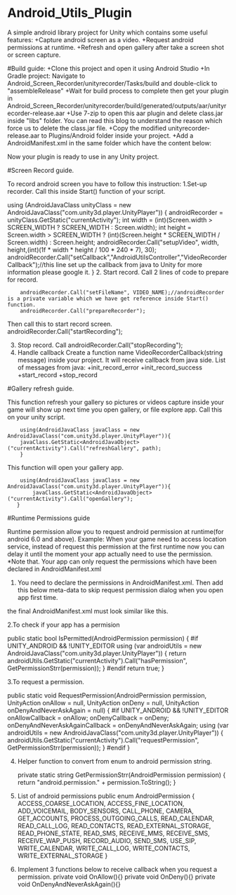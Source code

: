 # Android_Utils_Plugin
A simple android library project for Unity which contains some useful features:
+Capture android screen as a video.
+Request android permissions at runtime.
+Refresh and open gallery after take a screen shot or screen capture.

#Build guide:
+Clone this project and open it using Android Studio
+In Gradle project: Navigate to Android_Screen_Recorder/unityrecorder/Tasks/build and double-click to "assembleRelease"
+Wait for build process to complete then get your plugin in Android_Screen_Recorder/unityrecorder/build/generated/outputs/aar/unityrecorder-release.aar
+Use 7-zip to open this aar plugin and delete class.jar inside "libs" folder. You can read this blog to understand the reason which force us to delete the class.jar file.
+Copy the modified unityrecorder-release.aar to Plugins/Android folder inside your project.
+Add a AndroidManifest.xml in the same folder which have the content below:

<?xml version="1.0" encoding="utf-8"?>
<manifest xmlns:android="http://schemas.android.com/apk/res/android" package="your package name">
  <application android:icon="@drawable/app_icon" android:launchMode="singleTask" android:label="@string/app_name">
    <activity android:name="com.setik.kampertee.AndroidUtils" android:label="@string/app_name" android:configChanges="fontScale|keyboard|keyboardHidden|locale|mnc|mcc|navigation|orientation|screenLayout|screenSize|smallestScreenSize|uiMode|touchscreen">
      <intent-filter>
        <action android:name="android.intent.action.MAIN" />
        <category android:name="android.intent.category.LAUNCHER" />
      </intent-filter>
    </activity>
  </application>
</manifest>

Now your plugin is ready to use in any Unity project.

#Screen Record guide.

To record android screen you have to follow this instruction:
1.Set-up recorder.
Call this inside Start() function of your script.

using (AndroidJavaClass unityClass = new AndroidJavaClass("com.unity3d.player.UnityPlayer"))
        {
            androidRecorder = unityClass.GetStatic<AndroidJavaObject>("currentActivity");
            int width = (int)(Screen.width > SCREEN_WIDTH ? SCREEN_WIDTH : Screen.width);
            int height = Screen.width > SCREEN_WIDTH ? (int)(Screen.height * SCREEN_WIDTH / Screen.width) : Screen.height;
            androidRecorder.Call("setupVideo", width, height,(int)(1f * width * height / 100 * 240 * 7), 30);
			androidRecorder.Call("setCallback","AndroidUtilsController","VideoRecorderCallback");//this line set up the callback from java to Unity for more information please google it.
        }
2. Start record.
Call 2 lines of code to prepare for record.

		androidRecorder.Call("setFileName", VIDEO_NAME);//androidRecorder is a private variable which we have get reference inside Start() function.
        androidRecorder.Call("prepareRecorder");
		
Then call this to start record screen.
		androidRecorder.Call("startRecording");

3. Stop record.
Call
	androidRecorder.Call("stopRecording");
4. Handle callback
Create a function name VideoRecorderCallback(string message) inside your project. It will receive callback from java side.
List of messages from java:
	+init_record_error
	+init_record_success
	+start_record
	+stop_record
	
#Gallery refresh guide.

This function refresh your gallery so pictures or videos capture inside your game will show up next time you open gallery, or file explore app. Call this on your unity script.

        using(AndroidJavaClass javaClass = new AndroidJavaClass("com.unity3d.player.UnityPlayer")){
        javaClass.GetStatic<AndroidJavaObject>("currentActivity").Call("refreshGallery", path);
		}

This function will open your gallery app.

		using(AndroidJavaClass javaClass = new AndroidJavaClass("com.unity3d.player.UnityPlayer")){
			javaClass.GetStatic<AndroidJavaObject>("currentActivity").Call("openGallery");
	   }

#Runtime Permissions guide

Runtime permission allow you to request android permission at runtime(for android 6.0 and above). Example: When your game need to access location service, instead of request this permission at the first runtime now you can delay it until the moment your app actually need to use the permission.
*Note that. Your app can only request the permissions which have been declared in AndroidManifest.xml

1. You need to declare the permissions in AndroidManifest.xml. Then add this below meta-data to skip request permission dialog when you open app first time.

<meta-data android:name="unityplayer.SkipPermissionsDialog" android:value="true" />
the final AndroidManifest.xml must look similar like this.

<?xml version="1.0" encoding="utf-8"?>
<manifest xmlns:android="http://schemas.android.com/apk/res/android" package="vn.adt.amazingvideo">
  <uses-permission android:name="android.permission.ACCESS_FINE_LOCATION"/>
  <application android:icon="@drawable/app_icon" android:launchMode="singleTask" android:label="@string/app_name">
    <activity android:name="com.setik.kampertee.AndroidUtils" android:label="@string/app_name" android:configChanges="fontScale|keyboard|keyboardHidden|locale|mnc|mcc|navigation|orientation|screenLayout|screenSize|smallestScreenSize|uiMode|touchscreen">
      <intent-filter>
        <action android:name="android.intent.action.MAIN" />
        <category android:name="android.intent.category.LAUNCHER" />
      </intent-filter>
    </activity>
	<meta-data android:name="unityplayer.SkipPermissionsDialog" android:value="true" />
  </application>
</manifest>

2.To check if your app has a permision

public static bool IsPermitted(AndroidPermission permission)
    {
#if UNITY_ANDROID && !UNITY_EDITOR
        using (var androidUtils = new AndroidJavaClass("com.unity3d.player.UnityPlayer"))
        {
            return androidUtils.GetStatic<AndroidJavaObject>("currentActivity").Call<bool>("hasPermission", GetPermissionStrr(permission));
        }
#endif
        return true;
    }
	
3.To request a permission.

public static void RequestPermission(AndroidPermission permission, UnityAction onAllow = null, UnityAction onDeny = null, UnityAction onDenyAndNeverAskAgain = null)
    {
#if UNITY_ANDROID && !UNITY_EDITOR
        onAllowCallback = onAllow;
        onDenyCallback = onDeny;
        onDenyAndNeverAskAgainCallback = onDenyAndNeverAskAgain;
        using (var androidUtils = new AndroidJavaClass("com.unity3d.player.UnityPlayer"))
        {
            androidUtils.GetStatic<AndroidJavaObject>("currentActivity").Call("requestPermission", GetPermissionStrr(permission));
        }
#endif
    }
	
4. Helper function to convert from enum to android permission string.

	private static string GetPermissionStrr(AndroidPermission permission)
    {
        return "android.permission." + permission.ToString();
    }

5. List of android permissions
public enum AndroidPermission
{
    ACCESS_COARSE_LOCATION,
    ACCESS_FINE_LOCATION,
    ADD_VOICEMAIL,
    BODY_SENSORS,
    CALL_PHONE,
    CAMERA,
    GET_ACCOUNTS,
    PROCESS_OUTGOING_CALLS,
    READ_CALENDAR,
    READ_CALL_LOG,
    READ_CONTACTS,
    READ_EXTERNAL_STORAGE,
    READ_PHONE_STATE,
    READ_SMS,
    RECEIVE_MMS,
    RECEIVE_SMS,
    RECEIVE_WAP_PUSH,
    RECORD_AUDIO,
    SEND_SMS,
    USE_SIP,
    WRITE_CALENDAR,
    WRITE_CALL_LOG,
    WRITE_CONTACTS,
    WRITE_EXTERNAL_STORAGE
}

6. Implement 3 functions below to receive callback when you request a permission.
private void OnAllow(){}
private void OnDeny(){}
private void OnDenyAndNeverAskAgain(){}
